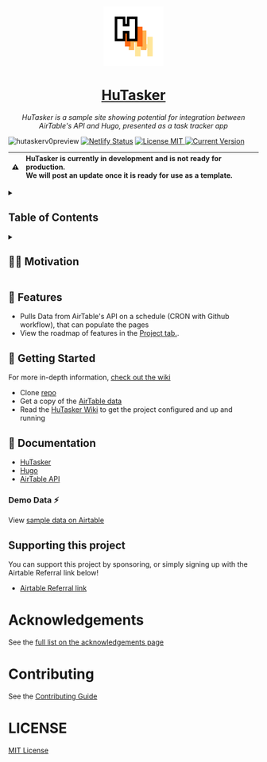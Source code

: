 <p align="center">
  <a href="https://hutasker.netlify.app">
    <img width="120" src="https://github.com/AdamXweb/HuTasker/blob/main/static/logo-hutasker.png?raw=true">
    <h1 align="center">HuTasker</h1>
  </a>
</p>

<p align="center">
<i>HuTasker is a sample site showing potential for integration between AirTable's API and Hugo, presented as a task tracker app</i>
 <br/>
</p>

![hutaskerv0preview](https://user-images.githubusercontent.com/6800453/177792566-237ec386-6591-4aa2-8cb3-0d6e8df6e95a.gif)
[![Netlify Status](https://api.netlify.com/api/v1/badges/c8f91e29-d6d6-49a6-b610-ee248744b55a/deploy-status)](https://app.netlify.com/sites/hutasker/deploys)
<a href="./LICENSE">
    <img src="https://img.shields.io/badge/License-MIT-0aa8d2?logo=opensourceinitiative&logoColor=fff" alt="License MIT">
</a>
 <a href="./.github/CHANGELOG.md">
    <img src="https://img.shields.io/github/package-json/version/adamxweb/hutasker?logo=azurepipelines&amp;color=0aa8d2" alt="Current Version">
  </a>

  | :warning: | **HuTasker is currently in development and is not ready for production.** <br> We will post an update once it is ready for use as a template. &nbsp;&nbsp;&nbsp;&nbsp; |
| - |:-|

<details>
  <summary><h2>Table of Contents</h2></summary>
  <p>
  
  - **Getting Started**
  - [👩‍💻 Motivation](#motivation-)
  - [🌈 Features](#features-)
  - [🚀 Getting Started](#getting-started-)
  - [📖 Documentation](#documentation-)
</p>
</details>


<details>
<summary>
<h2>👩‍💻 Motivation</h2>
</summary>
Static Site Generators (SSG) have great potential to build a dynamic site minus a lot of javascript bloat. This makes them quick to load, hugely configurable and able to be hosted anywhere.

A limitation to SSGs can be usability from a non-technical user perspective. There are multiple CMS options available, but all have setbacks and limitations.

This isn't meant to be a perfect solution, however I wanted to make some code public that has only been on private repos. The opportunity to use AirTable like a database was interesting (of course no CRUD). To get data on a CRON schecule (could be every minute) is a great way to make a static site seem dynamic thanks to a frequent build.

### Possibilities

- Could use airtable as a CMS, to manage blog posts (silly, but more user friendly for some people)
- Visualise data effectively
- Capture data in a landing page with embedded AirTable
- Intranet for company info behind password protection

### Limitations

It doesn't really make sense in a real life application due to so many factors. Some of which being:
- Architecture chosen vs build times would cost a lot
- Security is poor, with whole chuncks of files being downloaded without auth, filtering etc. (easy to copy data)
- AirTable has its own limitations (only downloading a CSV -> needs to be transformed)

</details>

## 🌈 Features 
- Pulls Data from AirTable's API on a schedule (CRON with Github workflow), that can populate the pages
- View the roadmap of features in the [Project tab.](https://github.com/users/AdamXweb/projects/1/views/2?query=is%3Aopen+sort%3Aupdated-desc). 

## 🚀 Getting Started 
For more in-depth information, [check out the wiki](https://github.com/AdamXweb/HuTasker/wiki)

- Clone [repo](https://github.com/AdamXweb/HuTasker.git)
- Get a copy of the [AirTable data](https://airtable.com/shrCcwZGJUVRv0MzP/tblSHzrj6JvrCd070/viw5gDPSuXekYXbfR?blocks=hide)
- Read the [HuTasker Wiki](https://github.com/adamxweb/hutasker/wiki) to get the project configured and up and running

## 📖 Documentation
- [HuTasker](https://github.com/adamxweb/hutasker/wiki)
- [Hugo](https://gohugo.io/documentation/)
- [AirTable API](https://airtable.com/api)

### Demo Data ⚡
View [sample data on Airtable](https://airtable.com/shrCcwZGJUVRv0MzP/tblSHzrj6JvrCd070/viw5gDPSuXekYXbfR?blocks=hide)

## Supporting this project
You can support this project by sponsoring, or simply signing up with the Airtable Referral link below!
- [Airtable Referral link](https://airtable.com/invite/r/lottIZti)


# Acknowledgements
See the [full list on the acknowledgements page](htps://hutasker.netlify.app)

# Contributing
See the [Contributing Guide](https://github.com/AdamXweb/HuTasker/blob/main/CONTRIBUTING.md)

# LICENSE
[MIT License](https://github.com/AdamXweb/HuTasker/blob/main/LICENSE)